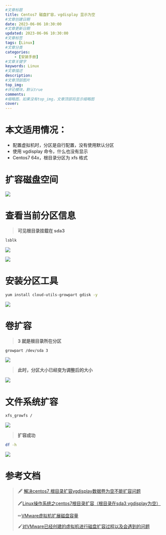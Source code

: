 ```yaml
---
#文章标题
title: Centos7 磁盘扩容，vgdisplay 显示为空
#文章创建日期
date: 2023-06-06 10:30:00
#文章更新日期
updated: 2023-06-06 10:30:00
#文章标签
tags: [Linux] 
#文章分类
categories: 
	- [安装手册]
#文章关键字
keywords: Linux
#文章描述
description: 
#文章顶部图片
top_img: 
#评论模块，默认true
comments: 
#缩略图，如果没有top_img，文章顶部将显示缩略图
cover:
---
```





# 本文适用情况：

- 配置虚拟机时，分区是自行配置，没有使用默认分区
- 使用 vgdisplay 命令，什么也没有显示
- Centos7 64x，根目录分区为 xfs 格式



# 扩容磁盘空间

![](https://heroxin.oss-cn-beijing.aliyuncs.com/img/blog/image-20230606150810153.png)



# 查看当前分区信息

> **可见根目录挂载在 sda3**

```sh
lsblk
```

![](https://heroxin.oss-cn-beijing.aliyuncs.com/img/blog/image-20230606145544073.png)

![](https://heroxin.oss-cn-beijing.aliyuncs.com/img/blog/image-20230606151817362.png)





# 安装分区工具

```sh
yum install cloud-utils-growpart gdisk -y
```

![](https://heroxin.oss-cn-beijing.aliyuncs.com/img/blog/image-20230606145606881.png)



# 卷扩容

> **3 就是根目录所在分区**

```sh
growpart /dev/sda 3
```

![](https://heroxin.oss-cn-beijing.aliyuncs.com/img/blog/image-20230606145759615.png)



> **此时，分区大小已经变为调整后的大小**

![](https://heroxin.oss-cn-beijing.aliyuncs.com/img/blog/image-20230606145857428.png)

# 文件系统扩容

```sh
xfs_growfs /
```

![](https://heroxin.oss-cn-beijing.aliyuncs.com/img/blog/image-20230606150005116.png)

> **扩容成功**

```sh
df -h
```

![](https://heroxin.oss-cn-beijing.aliyuncs.com/img/blog/image-20230606150043589.png)







# 参考文档

> 🖋 [解决centos7 根目录扩容vgdisplay数据卷为空不能扩容问题](https://blog.csdn.net/qq_40068214/article/details/124812732)
>
> 🖍[Linux操作系统之centos7根目录扩容（根目录在sda3 vgdisplay为空）](https://blog.csdn.net/weixin_43730142/article/details/129067852?spm=1001.2101.3001.6650.2&utm_medium=distribute.pc_relevant.none-task-blog-2%7Edefault%7ECTRLIST%7ERate-2-129067852-blog-124812732.235%5Ev38%5Epc_relevant_sort_base1&depth_1-utm_source=distribute.pc_relevant.none-task-blog-2%7Edefault%7ECTRLIST%7ERate-2-129067852-blog-124812732.235%5Ev38%5Epc_relevant_sort_base1&utm_relevant_index=3)
>
> ✏[VMware虚拟机扩展磁盘容量](https://blog.csdn.net/Chen_qi_hai/article/details/108814596)
>
> 🖌[对VMware已经创建的虚拟机进行磁盘扩容过程以及会遇到的问题](https://blog.csdn.net/weixin_44295084/article/details/125725574)